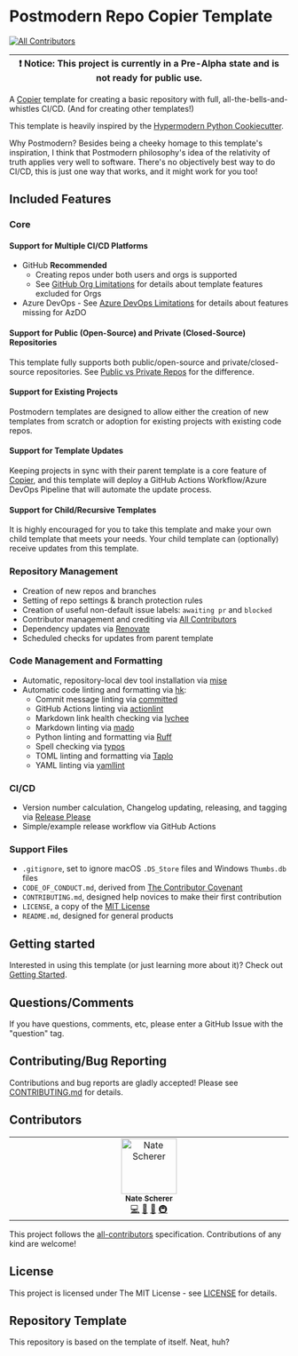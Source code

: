 # Postmodern Repo Copier Template

[![All Contributors](https://img.shields.io/github/all-contributors/natescherer/postmodern-repo-copiertemplate?color=ee8449&style=flat-square)](#contributors)

| :exclamation: Notice: This project is currently in a Pre-Alpha state and is not ready for public use. |
| ----------------------------------------------------------------------------------------------------- |

A [Copier](https://github.com/copier-org/copier) template for creating a basic repository with full, all-the-bells-and-whistles CI/CD. (And for creating other templates!)

This template is heavily inspired by the [Hypermodern Python Cookiecutter](https://cookiecutter-hypermodern-python.readthedocs.io).

Why Postmodern? Besides being a cheeky homage to this template's inspiration, I think that Postmodern philosophy's idea of the relativity of truth applies very well to software. There's no objectively best way to do CI/CD, this is just one way that works, and it might work for you too!

## Included Features

### Core

#### Support for Multiple CI/CD Platforms

- GitHub **Recommended**
    - Creating repos under both users and orgs is supported
    - See [GitHub Org Limitations](docs/github_org_limitations.md) for details about template features excluded for Orgs
- Azure DevOps
      - See [Azure DevOps Limitations](docs/azure_devops_limitations.md) for details about features missing for AzDO

#### Support for Public (Open-Source) and Private (Closed-Source) Repositories

This template fully supports both public/open-source and private/closed-source repositories. See [Public vs Private Repos](docs/public_vs_private_repos.md) for the difference.

#### Support for Existing Projects

Postmodern templates are designed to allow either the creation of new templates from scratch or adoption for existing projects with existing code repos.

#### Support for Template Updates

Keeping projects in sync with their parent template is a core feature of [Copier](https://github.com/copier-org/copier), and this template will deploy a GitHub Actions Workflow/Azure DevOps Pipeline that will automate the update process.

#### Support for Child/Recursive Templates

It is highly encouraged for you to take this template and make your own child template that meets your needs. Your child template can (optionally) receive updates from this template.

### Repository Management

- Creation of new repos and branches
- Setting of repo settings & branch protection rules
- Creation of useful non-default issue labels: `awaiting pr` and `blocked`
- Contributor management and crediting via [All Contributors](https://allcontributors.org/)
- Dependency updates via [Renovate](https://github.com/marketplace/renovate/)
- Scheduled checks for updates from parent template

### Code Management and Formatting

- Automatic, repository-local dev tool installation via [mise](https://github.com/jdx/mise)
- Automatic code linting and formatting via [hk](https://github.com/jdx/hk):
    - Commit message linting via [committed](https://github.com/crate-ci/committed)
    - GitHub Actions linting via [actionlint](https://github.com/rhysd/actionlint)
    - Markdown link health checking via [lychee](https://github.com/lycheeverse/lychee)
    - Markdown linting via [mado](https://github.com/akiomik/mado)
    - Python linting and formatting via [Ruff](https://github.com/astral-sh/ruff)
    - Spell checking via [typos](https://github.com/crate-ci/typos)
    - TOML linting and formatting via [Taplo](https://github.com/tamasfe/taplo)
    - YAML linting via [yamllint](https://github.com/adrienverge/yamllint)

### CI/CD

- Version number calculation, Changelog updating, releasing, and tagging via [Release Please](https://github.com/googleapis/release-please)
- Simple/example release workflow via GitHub Actions

### Support Files

- `.gitignore`, set to ignore macOS `.DS_Store` files and Windows `Thumbs.db` files
- `CODE_OF_CONDUCT.md`, derived from [The Contributor Covenant](https://www.contributor-covenant.org/)
- `CONTRIBUTING.md`, designed help novices to make their first contribution
- `LICENSE`, a copy of the [MIT License](https://choosealicense.com/licenses/mit/)
- `README.md`, designed for general products

## Getting started

Interested in using this template (or just learning more about it)? Check out [Getting Started](docs/getting_started.md).

## Questions/Comments

If you have questions, comments, etc, please enter a GitHub Issue with the "question" tag.

## Contributing/Bug Reporting

Contributions and bug reports are gladly accepted! Please see [CONTRIBUTING.md](CONTRIBUTING.md) for details.

## Contributors

<!-- spell-checker:disable -->
<!-- ALL-CONTRIBUTORS-LIST:START - Do not remove or modify this section -->
<!-- prettier-ignore-start -->
<!-- markdownlint-disable -->
<table>
  <tbody>
    <tr>
      <td align="center" valign="top" width="14.28%"><a href="https://github.com/natescherer"><img src="https://avatars.githubusercontent.com/u/376408?v=4?s=100" width="100px;" alt="Nate Scherer"/><br /><sub><b>Nate Scherer</b></sub></a><br /><a href="#code-natescherer" title="Code">💻</a> <a href="#maintenance-natescherer" title="Maintenance">🚧</a> <a href="#doc-natescherer" title="Documentation">📖</a> <a href="#infra-natescherer" title="Infrastructure (Hosting, Build-Tools, etc)">🚇</a></td>
    </tr>
  </tbody>
</table>

<!-- markdownlint-restore -->
<!-- prettier-ignore-end -->

<!-- ALL-CONTRIBUTORS-LIST:END -->
<!-- spell-checker:enable -->

This project follows the [all-contributors](https://allcontributors.org) specification.
Contributions of any kind are welcome!

## License

This project is licensed under The MIT License - see [LICENSE](LICENSE) for details.

## Repository Template

This repository is based on the template of itself. Neat, huh?
